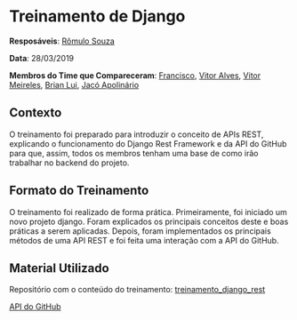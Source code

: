 # Treinamento de Django

**Resposáveis**: [Rômulo Souza](https://github.com/romulosouza)

**Data**: 28/03/2019

**Membros do Time que Compareceram**: [Francisco](https://github.com/FranciscoHeronildo), [Vitor Alves](https://github.com/vitorAlves7), [Vitor Meireles](https://github.com/VitorMeirelesOliveira), [Brian Lui](https://github.com/Brian2397), [Jacó Apolinário](https://github.com/Jacoapolinario)

## Contexto

O treinamento foi preparado para introduzir o conceito de APIs REST, explicando o funcionamento do Django Rest Framework e da API do GitHub para que, assim, todos os membros tenham uma base de como irão trabalhar no backend do projeto.

## Formato do Treinamento

O treinamento foi realizado de forma prática. Primeiramente, foi iniciado um novo projeto django. Foram explicados os principais conceitos deste e boas práticas a serem aplicadas. Depois, foram implementados os principais métodos de uma API REST e foi feita uma interação com a API do GitHub.

## Material Utilizado

Repositório com o conteúdo do treinamento: [treinamento_django_rest](https://github.com/RomuloSouza/treinamento_django_rest)

[API do GitHub](https://developer.github.com/v3/) 